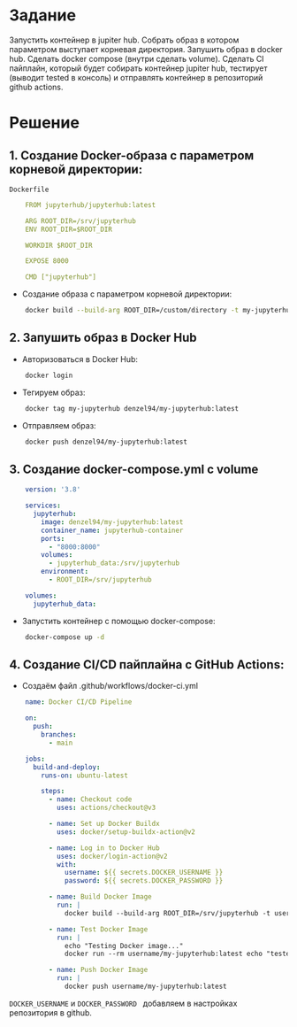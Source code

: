 # Задание

Запустить контейнер в jupiter hub. 
Собрать образ в котором параметром выступает корневая директория. 
Запушить образ в docker hub. 
Сделать docker compose (внутри сделать volume). 
Сделать CI пайплайн, 
который будет собирать контейнер jupiter hub, 
тестирует (выводит tested в консоль) и отправлять контейнер в репозиторий github actions.

# Решение

## 1. Создание Docker-образа с параметром корневой директории:

`Dockerfile`
```yaml
    FROM jupyterhub/jupyterhub:latest

    ARG ROOT_DIR=/srv/jupyterhub
    ENV ROOT_DIR=$ROOT_DIR

    WORKDIR $ROOT_DIR

    EXPOSE 8000

    CMD ["jupyterhub"]
```

-  Создание образа с параметром корневой директории:
```bash
    docker build --build-arg ROOT_DIR=/custom/directory -t my-jupyterhub .
```

## 2. Запушить образ в Docker Hub

- Авторизоваться в Docker Hub:
```bash
    docker login
```

- Тегируем образ:
```bash
    docker tag my-jupyterhub denzel94/my-jupyterhub:latest
```

- Отправляем образ:
```bash
    docker push denzel94/my-jupyterhub:latest
```
## 3. Создание docker-compose.yml с volume

```yaml
    version: '3.8'

    services:
      jupyterhub:
        image: denzel94/my-jupyterhub:latest
        container_name: jupyterhub-container
        ports:
          - "8000:8000"
        volumes:
          - jupyterhub_data:/srv/jupyterhub
        environment:
          - ROOT_DIR=/srv/jupyterhub

    volumes:
      jupyterhub_data:
```

- Запустить контейнер с помощью docker-compose:
```bash
    docker-compose up -d
```
## 4. Создание CI/CD пайплайна с GitHub Actions:

- Создаём файл .github/workflows/docker-ci.yml

```yaml
    name: Docker CI/CD Pipeline

    on:
      push:
        branches:
          - main

    jobs:
      build-and-deploy:
        runs-on: ubuntu-latest

        steps:
          - name: Checkout code
            uses: actions/checkout@v3

          - name: Set up Docker Buildx
            uses: docker/setup-buildx-action@v2

          - name: Log in to Docker Hub
            uses: docker/login-action@v2
            with:
              username: ${{ secrets.DOCKER_USERNAME }}
              password: ${{ secrets.DOCKER_PASSWORD }}

          - name: Build Docker Image
            run: |
              docker build --build-arg ROOT_DIR=/srv/jupyterhub -t username/my-jupyterhub:latest .

          - name: Test Docker Image
            run: |
              echo "Testing Docker image..."
              docker run --rm username/my-jupyterhub:latest echo "tested"

          - name: Push Docker Image
            run: |
              docker push username/my-jupyterhub:latest
```
`DOCKER_USERNAME` и `DOCKER_PASSWORD ` добавляем в настройках репозитория в github.
